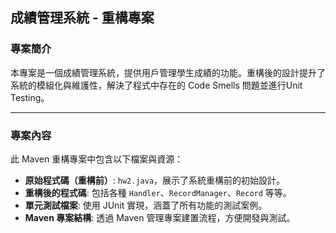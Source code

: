## 成績管理系統 - 重構專案

### 專案簡介
本專案是一個成績管理系統，提供用戶管理學生成績的功能。重構後的設計提升了系統的模組化與維護性，解決了程式中存在的 Code Smells 問題並進行Unit Testing。

---
### 專案內容
此 Maven 重構專案中包含以下檔案與資源：

- **原始程式碼（重構前）**: `hw2.java`，展示了系統重構前的初始設計。
- **重構後的程式碼**: 包括各種 `Handler`、`RecordManager`、`Record` 等等。
- **單元測試檔案**: 使用 JUnit 實現，涵蓋了所有功能的測試案例。
- **Maven 專案結構**: 透過 Maven 管理專案建置流程，方便開發與測試。
